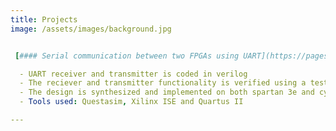 ```yaml
---
title: Projects
image: /assets/images/background.jpg


 [#### Serial communication between two FPGAs using UART](https://pages.github.com/)

  - UART receiver and transmitter is coded in verilog
  - The reciever and transmitter functionality is verified using a testbench
  - The design is synthesized and implemented on both spartan 3e and cyclone IV FPGA
  - Tools used: Questasim, Xilinx ISE and Quartus II

---
```






